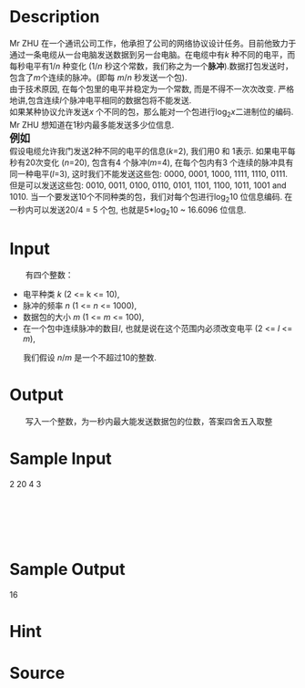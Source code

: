 
# Description

<div class="content"><div>Mr ZHU 在一个通讯公司工作，他承担了公司的网络协议设计任务。目前他致力于通过一条电缆从一台电脑发送数据到另一台电脑。在电缆中有<i>k</i> 种不同的电平，而每秒电平有1/<i>n</i> 种变化 (1/<i>n</i> 秒这个常数，我们称之为一个<b>脉冲</b>).数据打包发送时，包含了<i>m</i>个连续的脉冲。(即每 <i>m</i>/<i>n</i> 秒发送一个包).</div>
<div>由于技术原因, 在每个包里的电平并稳定为一个常数, 而是不得不一次次改变. 严格地讲,包含连续<i>l</i>个脉冲电平相同的数据包将不能发送.</div>
<div>如果某种协议允许发送<i>x</i> 个不同的包，那么能对一个包进行log<sub>2</sub><i>x</i>二进制位的编码. Mr ZHU 想知道在1秒内最多能发送多少位信息.</div>
<div style="margin: auto 0cm"><b><font size="4">例如</font></b></div>
<div>假设电缆允许我门发送2种不同的电平的信息(<i>k</i>=2), 我们用0 和 1表示. 如果电平每秒有20次变化 (<i>n</i>=20), 包含有4 个脉冲(<i>m</i>=4), 在每个包内有3 个连续的脉冲具有同一种电平(<i>l</i>=3), 这时我们不能发送这些包: 0000, 0001, 1000, 1111, 1110, 0111. 但是可以发送这些包: 0010, 0011, 0100, 0110, 0101, 1101, 1100, 1011, 1001 and 1010. 当一个要发送10个不同种类的包，我们对每个包进行log<sub>2</sub>10 位信息编码. 在一秒内可以发送20/4 = 5 个包, 也就是5*log<sub>2</sub>10 ~ 16.6096 位信息.</div></div>

# Input

<div class="content"><div style="text-indent: 18pt"> 有四个整数：</div>
<ul type="disc">
    <li>电平种类 <i>k</i> (2 &lt;= k &lt;= 10),</li>
    <li>脉冲的频率 <i>n</i> (1 &lt;= <i>n</i> &lt;= 1000),</li>
    <li>数据包的大小 <i>m</i> (1 &lt;= <i>m</i> &lt;= 100),</li>
    <li>在一个包中连续脉冲的数目<i>l</i>, 也就是说在这个范围内必须改变电平 (2 &lt;= <i>l</i> &lt;= <i>m</i>),</li>
</ul>
<div style="text-indent: 18pt">我们假设 <i>n</i>/<i>m</i> 是一个不超过10的整数.</div>
<div style="text-indent: 21pt"></div></div>

# Output

<div class="content"><div style="text-indent: 21pt">写入一个整数，为一秒内最大能发送数据包的位数，答案四舍五入取整</div>
<p><divre></divre>
</p></div>

# Sample Input

<div class="content"><span class="sampledata">2 20 4 3<br/>
<br/>
<br/>
<br/>
<br/>
 <br/>
</span></div>

# Sample Output

<div class="content"><span class="sampledata">16<br/>
</span></div>

# Hint

<div class="content"><p></p></div>

# Source

<div class="content"><p><a href="problemset.php?search="></a></p></div>

